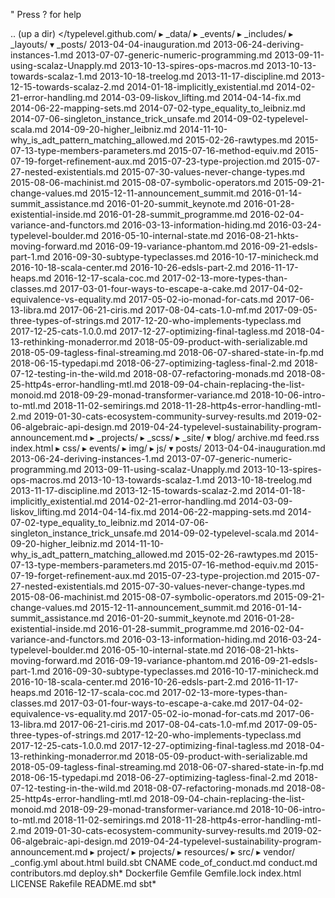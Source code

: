 " Press ? for help

.. (up a dir)
</typelevel.github.com/
▸ _data/
▸ _events/
▸ _includes/
▸ _layouts/
▾ _posts/
    2013-04-04-inauguration.md
    2013-06-24-deriving-instances-1.md
    2013-07-07-generic-numeric-programming.md
    2013-09-11-using-scalaz-Unapply.md
    2013-10-13-spires-ops-macros.md
    2013-10-13-towards-scalaz-1.md
    2013-10-18-treelog.md
    2013-11-17-discipline.md
    2013-12-15-towards-scalaz-2.md
    2014-01-18-implicitly_existential.md
    2014-02-21-error-handling.md
    2014-03-09-liskov_lifting.md
    2014-04-14-fix.md
    2014-06-22-mapping-sets.md
    2014-07-02-type_equality_to_leibniz.md
    2014-07-06-singleton_instance_trick_unsafe.md
    2014-09-02-typelevel-scala.md
    2014-09-20-higher_leibniz.md
    2014-11-10-why_is_adt_pattern_matching_allowed.md
    2015-02-26-rawtypes.md
    2015-07-13-type-members-parameters.md
    2015-07-16-method-equiv.md
    2015-07-19-forget-refinement-aux.md
    2015-07-23-type-projection.md
    2015-07-27-nested-existentials.md
    2015-07-30-values-never-change-types.md
    2015-08-06-machinist.md
    2015-08-07-symbolic-operators.md
    2015-09-21-change-values.md
    2015-12-11-announcement_summit.md
    2016-01-14-summit_assistance.md
    2016-01-20-summit_keynote.md
    2016-01-28-existential-inside.md
    2016-01-28-summit_programme.md
    2016-02-04-variance-and-functors.md
    2016-03-13-information-hiding.md
    2016-03-24-typelevel-boulder.md
    2016-05-10-internal-state.md
    2016-08-21-hkts-moving-forward.md
    2016-09-19-variance-phantom.md
    2016-09-21-edsls-part-1.md
    2016-09-30-subtype-typeclasses.md
    2016-10-17-minicheck.md
    2016-10-18-scala-center.md
    2016-10-26-edsls-part-2.md
    2016-11-17-heaps.md
    2016-12-17-scala-coc.md
    2017-02-13-more-types-than-classes.md
    2017-03-01-four-ways-to-escape-a-cake.md
    2017-04-02-equivalence-vs-equality.md
    2017-05-02-io-monad-for-cats.md
    2017-06-13-libra.md
    2017-06-21-ciris.md
    2017-08-04-cats-1.0-mf.md
    2017-09-05-three-types-of-strings.md
    2017-12-20-who-implements-typeclass.md
    2017-12-25-cats-1.0.0.md
    2017-12-27-optimizing-final-tagless.md
    2018-04-13-rethinking-monaderror.md
    2018-05-09-product-with-serializable.md
    2018-05-09-tagless-final-streaming.md
    2018-06-07-shared-state-in-fp.md
    2018-06-15-typedapi.md
    2018-06-27-optimizing-tagless-final-2.md
    2018-07-12-testing-in-the-wild.md
    2018-08-07-refactoring-monads.md
    2018-08-25-http4s-error-handling-mtl.md
    2018-09-04-chain-replacing-the-list-monoid.md
    2018-09-29-monad-transformer-variance.md
    2018-10-06-intro-to-mtl.md
    2018-11-02-semirings.md
    2018-11-28-http4s-error-handling-mtl-2.md
    2019-01-30-cats-ecosystem-community-survey-results.md
    2019-02-06-algebraic-api-design.md
    2019-04-24-typelevel-sustainability-program-announcement.md
▸ _projects/
▸ _scss/
▸ _site/
▾ blog/
    archive.md
    feed.rss
    index.html
▸ css/
▸ events/
▸ img/
▸ js/
▾ posts/
    2013-04-04-inauguration.md
    2013-06-24-deriving-instances-1.md
    2013-07-07-generic-numeric-programming.md
    2013-09-11-using-scalaz-Unapply.md
    2013-10-13-spires-ops-macros.md
    2013-10-13-towards-scalaz-1.md
    2013-10-18-treelog.md
    2013-11-17-discipline.md
    2013-12-15-towards-scalaz-2.md
    2014-01-18-implicitly_existential.md
    2014-02-21-error-handling.md
    2014-03-09-liskov_lifting.md
    2014-04-14-fix.md
    2014-06-22-mapping-sets.md
    2014-07-02-type_equality_to_leibniz.md
    2014-07-06-singleton_instance_trick_unsafe.md
    2014-09-02-typelevel-scala.md
    2014-09-20-higher_leibniz.md
    2014-11-10-why_is_adt_pattern_matching_allowed.md
    2015-02-26-rawtypes.md
    2015-07-13-type-members-parameters.md
    2015-07-16-method-equiv.md
    2015-07-19-forget-refinement-aux.md
    2015-07-23-type-projection.md
    2015-07-27-nested-existentials.md
    2015-07-30-values-never-change-types.md
    2015-08-06-machinist.md
    2015-08-07-symbolic-operators.md
    2015-09-21-change-values.md
    2015-12-11-announcement_summit.md
    2016-01-14-summit_assistance.md
    2016-01-20-summit_keynote.md
    2016-01-28-existential-inside.md
    2016-01-28-summit_programme.md
    2016-02-04-variance-and-functors.md
    2016-03-13-information-hiding.md
    2016-03-24-typelevel-boulder.md
    2016-05-10-internal-state.md
    2016-08-21-hkts-moving-forward.md
    2016-09-19-variance-phantom.md
    2016-09-21-edsls-part-1.md
    2016-09-30-subtype-typeclasses.md
    2016-10-17-minicheck.md
    2016-10-18-scala-center.md
    2016-10-26-edsls-part-2.md
    2016-11-17-heaps.md
    2016-12-17-scala-coc.md
    2017-02-13-more-types-than-classes.md
    2017-03-01-four-ways-to-escape-a-cake.md
    2017-04-02-equivalence-vs-equality.md
    2017-05-02-io-monad-for-cats.md
    2017-06-13-libra.md
    2017-06-21-ciris.md
    2017-08-04-cats-1.0-mf.md
    2017-09-05-three-types-of-strings.md
    2017-12-20-who-implements-typeclass.md
    2017-12-25-cats-1.0.0.md
    2017-12-27-optimizing-final-tagless.md
    2018-04-13-rethinking-monaderror.md
    2018-05-09-product-with-serializable.md
    2018-05-09-tagless-final-streaming.md
    2018-06-07-shared-state-in-fp.md
    2018-06-15-typedapi.md
    2018-06-27-optimizing-tagless-final-2.md
    2018-07-12-testing-in-the-wild.md
    2018-08-07-refactoring-monads.md
    2018-08-25-http4s-error-handling-mtl.md
    2018-09-04-chain-replacing-the-list-monoid.md
    2018-09-29-monad-transformer-variance.md
    2018-10-06-intro-to-mtl.md
    2018-11-02-semirings.md
    2018-11-28-http4s-error-handling-mtl-2.md
    2019-01-30-cats-ecosystem-community-survey-results.md
    2019-02-06-algebraic-api-design.md
    2019-04-24-typelevel-sustainability-program-announcement.md
▸ project/
▸ projects/
▸ resources/
▸ src/
▸ vendor/
  _config.yml
  about.html
  build.sbt
  CNAME
  code_of_conduct.md
  conduct.md
  contributors.md
  deploy.sh*
  Dockerfile
  Gemfile
  Gemfile.lock
  index.html
  LICENSE
  Rakefile
  README.md
  sbt*
